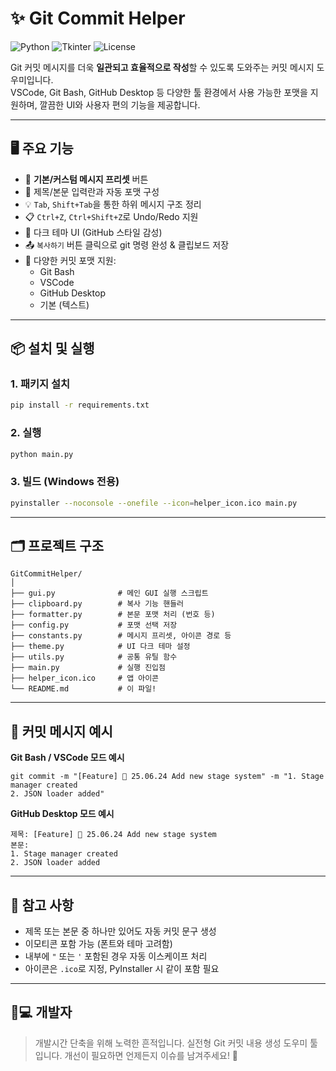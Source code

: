 # ✨ Git Commit Helper

![Python](https://img.shields.io/badge/Python-3.10+-blue?logo=python)
![Tkinter](https://img.shields.io/badge/UI-Tkinter-orange?logo=python)
![License](https://img.shields.io/badge/License-MIT-green)

Git 커밋 메시지를 더욱 **일관되고 효율적으로 작성**할 수 있도록 도와주는 커밋 메시지 도우미입니다.  
VSCode, Git Bash, GitHub Desktop 등 다양한 툴 환경에서 사용 가능한 포맷을 지원하며, 깔끔한 UI와 사용자 편의 기능을 제공합니다.

---

## 🖥️ 주요 기능

- 📌 **기본/커스텀 메시지 프리셋** 버튼
- 📝 제목/본문 입력란과 자동 포맷 구성
- 💡 `Tab`, `Shift+Tab`을 통한 하위 메시지 구조 정리
- 📋 `Ctrl+Z`, `Ctrl+Shift+Z`로 Undo/Redo 지원
- 🎨 다크 테마 UI (GitHub 스타일 감성)
- 📤 `복사하기` 버튼 클릭으로 git 명령 완성 & 클립보드 저장
- 🔁 다양한 커밋 포맷 지원:  
  - Git Bash  
  - VSCode  
  - GitHub Desktop  
  - 기본 (텍스트)

---

## 📦 설치 및 실행

### 1. 패키지 설치
```bash
pip install -r requirements.txt
```

### 2. 실행
```bash
python main.py
```

### 3. 빌드 (Windows 전용)
```bash
pyinstaller --noconsole --onefile --icon=helper_icon.ico main.py
```

---

## 🗂️ 프로젝트 구조

```
GitCommitHelper/
│
├── gui.py              # 메인 GUI 실행 스크립트
├── clipboard.py        # 복사 기능 핸들러
├── formatter.py        # 본문 포맷 처리 (번호 등)
├── config.py           # 포맷 선택 저장
├── constants.py        # 메시지 프리셋, 아이콘 경로 등
├── theme.py            # UI 다크 테마 설정
├── utils.py            # 공통 유틸 함수
├── main.py             # 실행 진입점
├── helper_icon.ico     # 앱 아이콘
└── README.md           # 이 파일!
```

---

## 💬 커밋 메시지 예시

**Git Bash / VSCode 모드 예시**
```
git commit -m "[Feature] 🎯 25.06.24 Add new stage system" -m "1. Stage manager created
2. JSON loader added"
```

**GitHub Desktop 모드 예시**
```
제목: [Feature] 🎯 25.06.24 Add new stage system  
본문:
1. Stage manager created  
2. JSON loader added
```

---

## 📌 참고 사항

- 제목 또는 본문 중 하나만 있어도 자동 커밋 문구 생성
- 이모티콘 포함 가능 (폰트와 테마 고려함)
- 내부에 `"` 또는 `'` 포함된 경우 자동 이스케이프 처리
- 아이콘은 `.ico`로 지정, PyInstaller 시 같이 포함 필요

---

## 🧑💻 개발자

> 개발시간 단축을 위해 노력한 흔적입니다.
> 실전형 Git 커밋 내용 생성 도우미 툴입니다.
> 개선이 필요하면 언제든지 이슈를 남겨주세요! 🙌